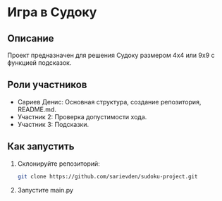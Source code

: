 # Игра в Судоку

## Описание
Проект предназначен для решения Судоку размером 4x4 или 9x9 с функцией подсказок.

## Роли участников
- Сариев Денис: Основная структура, создание репозитория, README.md.
- Участник 2: Проверка допустимости хода.
- Участник 3: Подсказки.

## Как запустить
1. Склонируйте репозиторий:
   ```bash
   git clone https://github.com/sarievden/sudoku-project.git
2. Запустите main.py

